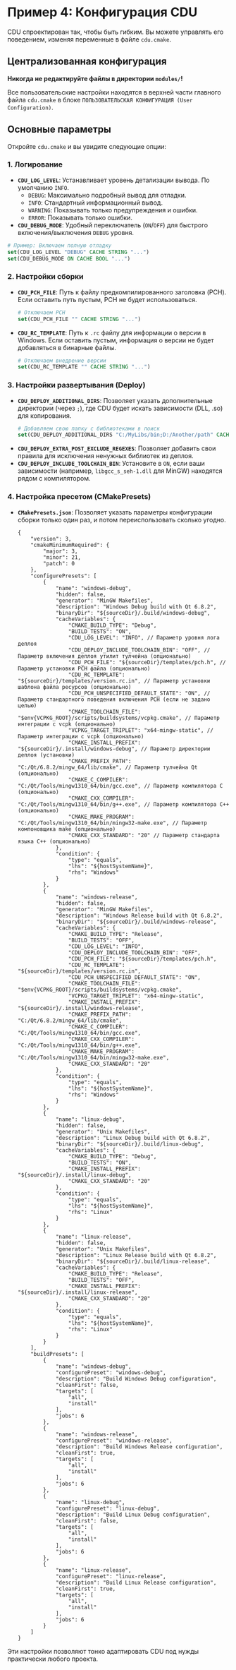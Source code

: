 # Пример 4: Конфигурация CDU

CDU спроектирован так, чтобы быть гибким. Вы можете управлять его поведением, изменяя переменные в файле `cdu.cmake`.

## Централизованная конфигурация

**Никогда не редактируйте файлы в директории `modules/`!**

Все пользовательские настройки находятся в верхней части главного файла `cdu.cmake` в блоке `ПОЛЬЗОВАТЕЛЬСКАЯ КОНФИГУРАЦИЯ (User Configuration)`.

## Основные параметры

Откройте `cdu.cmake` и вы увидите следующие опции:

### 1. Логирование

- **`CDU_LOG_LEVEL`**: Устанавливает уровень детализации вывода. По умолчанию `INFO`.
  - `DEBUG`: Максимально подробный вывод для отладки.
  - `INFO`: Стандартный информационный вывод.
  - `WARNING`: Показывать только предупреждения и ошибки.
  - `ERROR`: Показывать только ошибки.
- **`CDU_DEBUG_MODE`**: Удобный переключатель (`ON`/`OFF`) для быстрого включения/выключения `DEBUG` уровня.

```cmake
# Пример: Включаем полную отладку
set(CDU_LOG_LEVEL "DEBUG" CACHE STRING "...")
set(CDU_DEBUG_MODE ON CACHE BOOL "...")
```

### 2. Настройки сборки

- **`CDU_PCH_FILE`**: Путь к файлу предкомпилированного заголовка (PCH). Если оставить путь пустым, PCH не будет использоваться.
  ```cmake
  # Отключаем PCH
  set(CDU_PCH_FILE "" CACHE STRING "...")
  ```
- **`CDU_RC_TEMPLATE`**: Путь к `.rc` файлу для информации о версии в Windows. Если оставить пустым, информация о версии не будет добавляться в бинарные файлы.
  ```cmake
  # Отключаем внедрение версии
  set(CDU_RC_TEMPLATE "" CACHE STRING "...")
  ```

### 3. Настройки развертывания (Deploy)

- **`CDU_DEPLOY_ADDITIONAL_DIRS`**: Позволяет указать дополнительные директории (через `;`), где CDU будет искать зависимости (DLL, .so) для копирования.
  ```cmake
  # Добавляем свою папку с библиотеками в поиск
  set(CDU_DEPLOY_ADDITIONAL_DIRS "C:/MyLibs/bin;D:/Another/path" CACHE STRING "...")
  ```
- **`CDU_DEPLOY_EXTRA_POST_EXCLUDE_REGEXES`**: Позволяет добавить свои правила для исключения ненужных библиотек из деплоя.
- **`CDU_DEPLOY_INCLUDE_TOOLCHAIN_BIN`**: Установите в `ON`, если ваши зависимости (например, `libgcc_s_seh-1.dll` для MinGW) находятся рядом с компилятором.

### 4. Настройка пресетом (CMakePresets)

- **`CMakePresets.json`**: Позволяет указать параметры конфигурации сборки только один раз, и потом переиспользовать сколько угодно. 
  ```jsonc
  {
      "version": 3,
      "cmakeMinimumRequired": {
          "major": 3,
          "minor": 21,
          "patch": 0
      },
      "configurePresets": [
          {
              "name": "windows-debug",
              "hidden": false,
              "generator": "MinGW Makefiles",
              "description": "Windows Debug build with Qt 6.8.2",
              "binaryDir": "${sourceDir}/.build/windows-debug",
              "cacheVariables": {
                  "CMAKE_BUILD_TYPE": "Debug",
                  "BUILD_TESTS": "ON",
                  "CDU_LOG_LEVEL": "INFO", // Параметр уровня лога деплоя
                  "CDU_DEPLOY_INCLUDE_TOOLCHAIN_BIN": "OFF", // Параметр включения деплоя утилит тулчейна (опционально)
                  "CDU_PCH_FILE": "${sourceDir}/templates/pch.h", // Параметр установки PCH файла (опционально)
                  "CDU_RC_TEMPLATE": "${sourceDir}/templates/version.rc.in", // Параметр установки шаблона файла ресурсов (опционально)
                  "CDU_PCH_UNSPECIFIED_DEFAULT_STATE": "ON", // Параметр стандартного поведения включения PCH (если не задано целью)
                  "CMAKE_TOOLCHAIN_FILE": "$env{VCPKG_ROOT}/scripts/buildsystems/vcpkg.cmake", // Параметр интеграции с vcpk (опционально)
                  "VCPKG_TARGET_TRIPLET": "x64-mingw-static", // Параметр интеграции с vcpk (опционально)
                  "CMAKE_INSTALL_PREFIX": "${sourceDir}/.install/windows-debug", // Параметр директории деплоя (установки)
                  "CMAKE_PREFIX_PATH": "C:/Qt/6.8.2/mingw_64/lib/cmake", // Параметр тулчейна Qt (опционально)
                  "CMAKE_C_COMPILER": "C:/Qt/Tools/mingw1310_64/bin/gcc.exe", // Параметр компилятора C (опционально)
                  "CMAKE_CXX_COMPILER": "C:/Qt/Tools/mingw1310_64/bin/g++.exe", // Параметр компилятора C++ (опционально)
                  "CMAKE_MAKE_PROGRAM": "C:/Qt/Tools/mingw1310_64/bin/mingw32-make.exe", // Параметр компоновщика make (опционально)
                  "CMAKE_CXX_STANDARD": "20" // Параметр стандарта языка C++ (опционально)
              },
              "condition": {
                  "type": "equals",
                  "lhs": "${hostSystemName}",
                  "rhs": "Windows"
              }
          },
          {
              "name": "windows-release",
              "hidden": false,
              "generator": "MinGW Makefiles",
              "description": "Windows Release build with Qt 6.8.2",
              "binaryDir": "${sourceDir}/.build/windows-release",
              "cacheVariables": {
                  "CMAKE_BUILD_TYPE": "Release",
                  "BUILD_TESTS": "OFF",
                  "CDU_LOG_LEVEL": "INFO",
                  "CDU_DEPLOY_INCLUDE_TOOLCHAIN_BIN": "OFF",
                  "CDU_PCH_FILE": "${sourceDir}/templates/pch.h",
                  "CDU_RC_TEMPLATE": "${sourceDir}/templates/version.rc.in",
                  "CDU_PCH_UNSPECIFIED_DEFAULT_STATE": "ON",
                  "CMAKE_TOOLCHAIN_FILE": "$env{VCPKG_ROOT}/scripts/buildsystems/vcpkg.cmake",
                  "VCPKG_TARGET_TRIPLET": "x64-mingw-static",
                  "CMAKE_INSTALL_PREFIX": "${sourceDir}/.install/windows-release",
                  "CMAKE_PREFIX_PATH": "C:/Qt/6.8.2/mingw_64/lib/cmake",
                  "CMAKE_C_COMPILER": "C:/Qt/Tools/mingw1310_64/bin/gcc.exe",
                  "CMAKE_CXX_COMPILER": "C:/Qt/Tools/mingw1310_64/bin/g++.exe",
                  "CMAKE_MAKE_PROGRAM": "C:/Qt/Tools/mingw1310_64/bin/mingw32-make.exe",
                  "CMAKE_CXX_STANDARD": "20"
              },
              "condition": {
                  "type": "equals",
                  "lhs": "${hostSystemName}",
                  "rhs": "Windows"
              }
          },
          {
              "name": "linux-debug",
              "hidden": false,
              "generator": "Unix Makefiles",
              "description": "Linux Debug build with Qt 6.8.2",
              "binaryDir": "${sourceDir}/.build/linux-debug",
              "cacheVariables": {
                  "CMAKE_BUILD_TYPE": "Debug",
                  "BUILD_TESTS": "ON",
                  "CMAKE_INSTALL_PREFIX": "${sourceDir}/.install/linux-debug",
                  "CMAKE_CXX_STANDARD": "20"
              },
              "condition": {
                  "type": "equals",
                  "lhs": "${hostSystemName}",
                  "rhs": "Linux"
              }
          },
          {
              "name": "linux-release",
              "hidden": false,
              "generator": "Unix Makefiles",
              "description": "Linux Release build with Qt 6.8.2",
              "binaryDir": "${sourceDir}/.build/linux-release",
              "cacheVariables": {
                  "CMAKE_BUILD_TYPE": "Release",
                  "BUILD_TESTS": "OFF",
                  "CMAKE_INSTALL_PREFIX": "${sourceDir}/.install/linux-release",
                  "CMAKE_CXX_STANDARD": "20"
              },
              "condition": {
                  "type": "equals",
                  "lhs": "${hostSystemName}",
                  "rhs": "Linux"
              }
          }
      ],
      "buildPresets": [
          {
              "name": "windows-debug",
              "configurePreset": "windows-debug",
              "description": "Build Windows Debug configuration",
              "cleanFirst": false,
              "targets": [
                  "all",
                  "install"
              ],
              "jobs": 6
          },
          {
              "name": "windows-release",
              "configurePreset": "windows-release",
              "description": "Build Windows Release configuration",
              "cleanFirst": true,
              "targets": [
                  "all",
                  "install"
              ],
              "jobs": 6
          },
          {
              "name": "linux-debug",
              "configurePreset": "linux-debug",
              "description": "Build Linux Debug configuration",
              "cleanFirst": false,
              "targets": [
                  "all",
                  "install"
              ],
              "jobs": 6
          },
          {
              "name": "linux-release",
              "configurePreset": "linux-release",
              "description": "Build Linux Release configuration",
              "cleanFirst": true,
              "targets": [
                  "all",
                  "install"
              ],
              "jobs": 6
          }
      ]
  }
  ```

Эти настройки позволяют тонко адаптировать CDU под нужды практически любого проекта.
